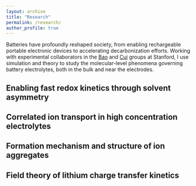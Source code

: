 ```yaml
---
layout: archive
title: "Research"
permalink: /research/
author_profile: true
---
```


Batteries have profoundly reshaped society, from enabling rechargeable portable electronic devices to accelerating decarbonization efforts. Working with experimental collaborators in the [Bao](https://baogroup.stanford.edu/) and [Cui](https://web.stanford.edu/group/cui_group/) groups at Stanford, I use simulation and theory to study the molecular-level phenomena governing battery electrolytes, both in the bulk and near the electrodes.

## Enabling fast redox kinetics through solvent asymmetry

## Correlated ion transport in high concentration electrolytes

## Formation mechanism and structure of ion aggregates

## Field theory of lithium charge transfer kinetics
